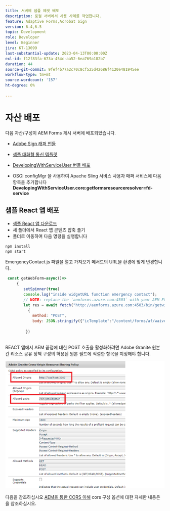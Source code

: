 ```yaml
---
title: 서버에 샘플 에셋 배포
description: 로컬 서버에서 사용 사례를 작업합니다.
feature: Adaptive Forms,Acrobat Sign
version: 6.4,6.5
topic: Development
role: Developer
level: Beginner
jira: KT-13099
last-substantial-update: 2023-04-13T00:00:00Z
exl-id: f12f83fa-673a-454c-aa52-6ea769a182b7
duration: 44
source-git-commit: 9fef4b77a2c70c8cf525d42686f4120e481945ee
workflow-type: tm+mt
source-wordcount: '157'
ht-degree: 0%

---
```


# 자산 배포

다음 자산/구성이 AEM Forms 게시 서버에 배포되었습니다.

* [Adobe Sign 래퍼 번들](assets/AcrobatSign.core-1.0.0-SNAPSHOT.jar)

* [샘플 대화형 통신 템플릿](assets/waiver-interactive-communication.zip)
* [DevelopingWithServiceUser 번들 배포](https://experienceleague.adobe.com/docs/experience-manager-learn/assets/developingwithserviceuser.zip)
* OSGi configMgr 을 사용하여 Apache Sling 서비스 사용자 매퍼 서비스에 다음 항목을 추가합니다
  **DevelopingWithServiceUser.core:getformsresourceresolver=fd-service**

## 샘플 React 앱 배포

* [샘플 React 앱 다운로드](assets/mult-step-form1.zip)
* 새 폴더에서 React 앱 콘텐츠 압축 풀기
* 폴더로 이동하여 다음 명령을 실행합니다

```java
npm install
npm start
```

EmergencyContact.js 파일을 열고 가져오기 메서드의 URL을 환경에 맞게 변경합니다.


```javascript
 const getWebForm=async()=>
     {
        setSpinner(true)
        console.log("inside widgetURL function emergency contact");
        // NOTE: replace the `aemforms.azure.com:4503` with your AEM FORM server
        let res = await fetch("http://aemforms.azure.com:4503/bin/getwidgeturl",
          {
            method: "POST",
            body: JSON.stringify({"icTemplate":"/content/forms/af/waiver/waiver/channels/print","waiver":formData})
                     
         })
 
```

REACT 앱에서 AEM 끝점에 대한 POST 호출을 활성화하려면 Adobe Granite 원본 간 리소스 공유 정책 구성의 허용된 원본 필드에 적절한 항목을 지정해야 합니다.

![cors-set](assets/cors-settings.png)

다음을 참조하십시오 [AEM을 통한 CORS 이해](https://experienceleague.adobe.com/docs/experience-manager-learn/foundation/security/understand-cross-origin-resource-sharing.html) cors 구성 옵션에 대한 자세한 내용은 을 참조하십시오.
